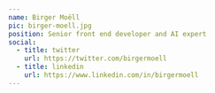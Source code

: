 ```yaml
---
name: Birger Moëll
pic: birger-moell.jpg
position: Senior front end developer and AI expert
social:
  - title: twitter
    url: https://twitter.com/birgermoell
  - title: linkedin
    url: https://www.linkedin.com/in/birgermoell
---
```

